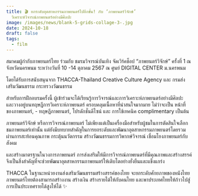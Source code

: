 ```yaml
---
title: 🎬 ยกระดับอุตสาหกรรมภาพยนตร์ไปอีกขั้น! กับ ‘ภาพยนตร์วิจักษ์’
  วิเคราะห์วิจารณ์ภาพยนตร์อย่างมีศิลปะ
image: /images/news/blank-5-grids-collage-3-.jpg
date: 2024-10-18
draft: false
tags:
  - film
---
```

สมาคมผู้กำกับภาพยนตร์ไทย ร่วมกับ ชมรมวิจารณ์บันเทิง จัดเวิร์คช็อป “ภาพยนตร์วิจักษ์” ครั้งที่ 1 ณ จังหวัดนครพนม ระหว่างวันที่ 10 -14 ตุลาคม 2567  ณ ศูนย์ DIGITAL CENTER ม.นครพนม



โดยได้รับการสนับสนุนจาก THACCA-Thailand Creative Culture Agency และ กรมส่งเสริมวัฒนธรรม กระทรวงวัฒนธรรม



สำหรับการฝึกอบรมครั้งนี้ ผู้เข้าร่วมจะได้เรียนรู้การวิจารณ์และการวิเคราะห์ภาพยนตร์อย่างมีศิลปะ และวางอยู่บนทฤษฎีการวิเคราะห์ภาพยนตร์ ครอบคลุมเนื้อหาที่น่าสนใจมากมาย ไม่ว่าจะเป็น หน้าที่ของภาพยนตร์, - ทฤษฎีภาพยนตร์, โปรดักชั่นดีไซน์ และ การใช้เทคนิค complimentary เป็นต้น



ภาพยนตร์วิจักษ์ หรือการวิจารณ์ภาพยนตร์ ไม่เพียงแต่เป็นเครื่องมือสำหรับผู้ชมในการตัดสินใจเลือกชมภาพยนตร์เท่านั้น แต่ยังมีบทบาทสำคัญในการยกระดับและพัฒนาอุตสาหกรรมภาพยนตร์โดยรวม ผ่านการสะท้อนคุณภาพ กระตุ้นนวัตกรรม สร้างวัฒนธรรมการวิพากษ์วิจารณ์ เชื่อมโยงภาพยนตร์กับสังคม 



และสร้างมาตรฐานในวงการภาพยนตร์ การส่งเสริมให้มีการวิจารณ์ภาพยนตร์ที่มีคุณภาพและสร้างสรรค์จึงเป็นสิ่งสำคัญที่จะช่วยพัฒนาอุตสาหกรรมภาพยนตร์ให้เติบโตอย่างยั่งยืนและแข็งแกร่ง



THACCA ในฐานะหน่วยงานส่งเสริมวัฒนธรรมสร้างสรรค์ของไทย จะยกระดับศักยภาพของหนังไทย ภาพยนตร์ไทยต้องสามารถสร้างงาน สร้างเงิน สร้างรายได้ให้กับคนไทย และพาประเทศไทยให้ก้าวไปสู่การเป็นประเทศรายได้สูงให้ได้ ✨
